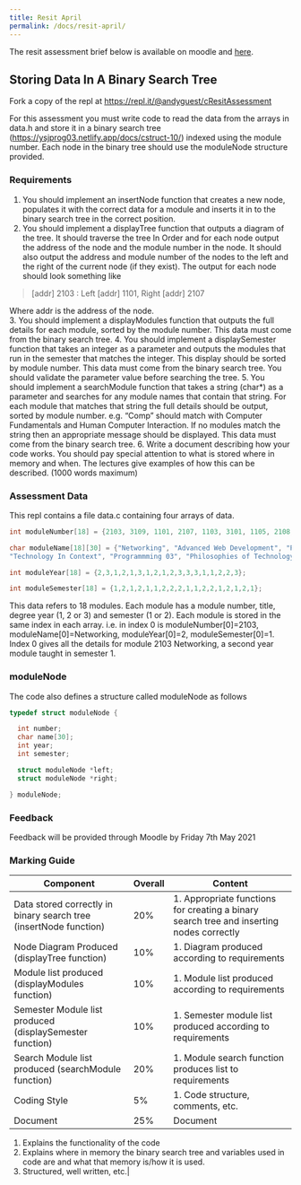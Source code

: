 ```yaml
---
title: Resit April
permalink: /docs/resit-april/
---
```


The resit assessment brief below is available on moodle and [here](../AssessmentBrief2CB101-2021ResitSem2.docx). 

## Storing Data In A Binary Search Tree

Fork a copy of the repl at https://repl.it/@andyguest/cResitAssessment  

For this assessment you must write code to read the data from the arrays in data.h and store it in a binary search tree (https://ysjprog03.netlify.app/docs/cstruct-10/) indexed using the module number. Each node in the binary tree should use the moduleNode structure provided.  

### Requirements

1.	You should implement an insertNode function that creates a new node, populates it with the correct data for a module and inserts it in to the binary search tree in the correct position.
2.	You should implement a displayTree function that outputs a diagram of the tree. It should traverse the tree In Order and for each node output the address of the node and the module number in the node. It should also output the address and module number of the nodes to the left and the right of the current node (if they exist).
The output for each node should look something like  

>[addr] 2103 : Left [addr] 1101, Right [addr] 2107 

Where addr is the address of the node.  
3.	You should implement a displayModules function that outputs the full details for each module, sorted by the module number. This data must come from the binary search tree.
4.	You should implement a displaySemester function that takes an integer as a parameter and outputs the modules that run in the semester that matches the integer. This display should be sorted by module number. This data must come from the binary search tree. You should validate the parameter value before searching the tree.
5.	You should implement a searchModule function that takes a string (char*) as a parameter and searches for any module names that contain that string. For each module that matches that string the full details should be output, sorted by module number. e.g. “Comp” should match with Computer Fundamentals and Human Computer Interaction. If no modules match the string then an appropriate message should be displayed. This data must come from the binary search tree.
6.	Write a document describing how your code works. You should pay special attention to what is stored where in memory and when. The lectures give examples of how this can be described. (1000 words maximum)

### Assessment Data

This repl contains a file data.c containing four arrays of data. 

```c
int moduleNumber[18] = {2103, 3109, 1101, 2107, 1103, 3101, 1105, 2108, 1106, 2102, 3105, 3107, 3108, 1102, 1107, 2101, 2109, 3104};

char moduleName[18][30] = {"Networking", "Advanced Web Development", "Programming 01", "Mobile Programming", "Computer Fundamentals", "Major Project", "Programming 02", "Professional Project", "Software Engineering", "Databases", "The Internet Of Things", "Artificial Intelligence", "Cybercrime Security", "Mathematics", 
"Technology In Context", "Programmming 03", "Philosophies of Technology", "Human Computer Interaction" };

int moduleYear[18] = {2,3,1,2,1,3,1,2,1,2,3,3,3,1,1,2,2,3};

int moduleSemester[18] = {1,2,1,2,1,1,2,2,2,1,1,2,2,1,2,1,2,1};
```

This data refers to 18 modules. Each module has a module number, title, degree year (1, 2 or 3) and semester (1 or 2). Each module is stored in the same index in each array. i.e. in index 0 is moduleNumber[0]=2103, moduleName[0]=Networking, moduleYear[0]=2, moduleSemester[0]=1. Index 0 gives all the details for module 2103 Networking, a second year module taught in semester 1.  

### moduleNode
  
The code also defines a structure called moduleNode as follows

```c
typedef struct moduleNode {

  int number;
  char name[30];
  int year;
  int semester;

  struct moduleNode *left;
  struct moduleNode *right;

} moduleNode; 
```

### Feedback 

Feedback will be provided through Moodle by Friday 7th May 2021

### Marking Guide

|Component|Overall|Content|
|---|---|---|
|Data stored correctly in binary search tree (insertNode function)|20%|1.	Appropriate functions for creating a binary search tree and inserting nodes correctly|
|Node Diagram Produced (displayTree function)|10%|1.	Diagram produced according to requirements|
|Module list produced (displayModules function)|10%|1.	Module list produced according to requirements|
|Semester Module list produced (displaySemester function)|10%|1.	Semester module list produced according to requirements|
|Search Module list produced (searchModule function)|20%|1.	Module search function produces list to requirements|
|Coding Style|5%|1.	Code structure, comments, etc.|
|Document|25%|Document
1.	Explains the functionality of the code
2.	Explains where in memory the binary search tree and variables used in code are and what that memory is/how it is used.
3.	Structured, well written, etc.|

